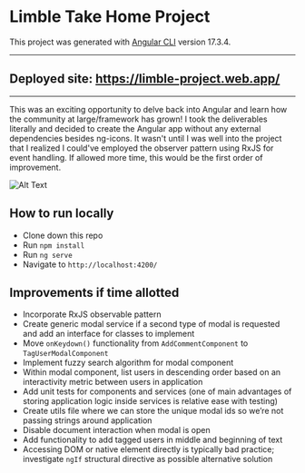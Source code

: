 # Limble Take Home Project


This project was generated with [Angular CLI](https://github.com/angular/angular-cli) version 17.3.4.

---------
## Deployed site: https://limble-project.web.app/

--------

This was an exciting opportunity to delve back into Angular and learn how the community at large/framework has grown! I took the deliverables literally and decided to create the Angular app without any external
dependencies besides ng-icons. It wasn't until I was well into the project that I realized I could've employed the observer pattern
using RxJS for event handling. If allowed more time, this would be the first order of improvement.     


![Alt Text](https://media.giphy.com/media/v1.Y2lkPTc5MGI3NjExNDgyYjM2Mm93NmVqYzRwbHR1NnkxNmQwamY5b2FsNHV2OXFoN3U5NyZlcD12MV9pbnRlcm5hbF9naWZfYnlfaWQmY3Q9Zw/E3qpuvFL7AreMdXssJ/giphy.gif##)

## How to run locally

 - Clone down this repo
 - Run `npm install`
 - Run `ng serve`
 - Navigate to `http://localhost:4200/`

## Improvements if time allotted

  - Incorporate RxJS observable pattern
  - Create generic modal service if a second type of modal is requested and add an interface for classes to implement
  - Move `onKeydown()` functionality from `AddCommentComponent` to `TagUserModalComponent`
  - Implement fuzzy search algorithm for modal component
  - Within modal component, list users in descending order based on an interactivity metric between users in application 
  - Add unit tests for components and services (one of main advantages of storing application logic inside services is relative ease with testing)
  - Create utils file where we can store the unique modal ids so we’re not passing strings around application
  - Disable document interaction when modal is open
  - Add functionality to add tagged users in middle and beginning of text
  - Accessing DOM or native element directly is typically bad practice; investigate `ngIf` structural directive as possible alternative solution


